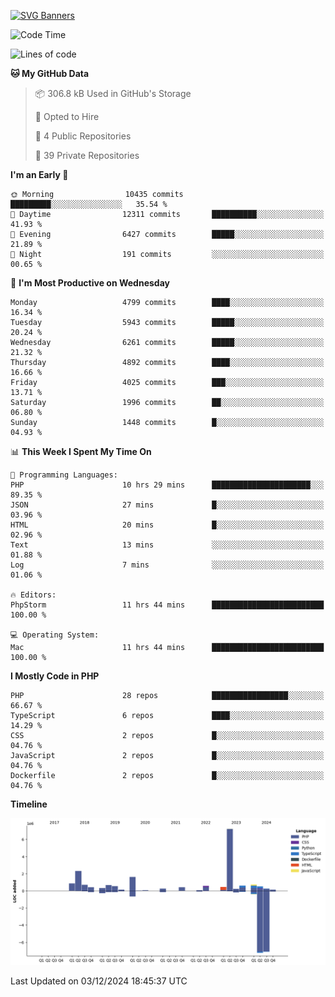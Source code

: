 [![SVG Banners](https://svg-banners.vercel.app/api?type=glitch&text1=Gere_Lajos%F0%9F%92%BB&width=800&height=400)](https://github.com/Akshay090/svg-banners)

<!--START_SECTION:waka-->
![Code Time](http://img.shields.io/badge/Code%20Time-1%2C971%20hrs%2053%20mins-blue)

![Lines of code](https://img.shields.io/badge/From%20Hello%20World%20I%27ve%20Written-19.0%20million%20lines%20of%20code-blue)

**🐱 My GitHub Data** 

> 📦 306.8 kB Used in GitHub's Storage 
 > 
> 💼 Opted to Hire
 > 
> 📜 4 Public Repositories 
 > 
> 🔑 39 Private Repositories 
 > 
**I'm an Early 🐤** 

```text
🌞 Morning                10435 commits       █████████░░░░░░░░░░░░░░░░   35.54 % 
🌆 Daytime                12311 commits       ██████████░░░░░░░░░░░░░░░   41.93 % 
🌃 Evening                6427 commits        █████░░░░░░░░░░░░░░░░░░░░   21.89 % 
🌙 Night                  191 commits         ░░░░░░░░░░░░░░░░░░░░░░░░░   00.65 % 
```
📅 **I'm Most Productive on Wednesday** 

```text
Monday                   4799 commits        ████░░░░░░░░░░░░░░░░░░░░░   16.34 % 
Tuesday                  5943 commits        █████░░░░░░░░░░░░░░░░░░░░   20.24 % 
Wednesday                6261 commits        █████░░░░░░░░░░░░░░░░░░░░   21.32 % 
Thursday                 4892 commits        ████░░░░░░░░░░░░░░░░░░░░░   16.66 % 
Friday                   4025 commits        ███░░░░░░░░░░░░░░░░░░░░░░   13.71 % 
Saturday                 1996 commits        ██░░░░░░░░░░░░░░░░░░░░░░░   06.80 % 
Sunday                   1448 commits        █░░░░░░░░░░░░░░░░░░░░░░░░   04.93 % 
```


📊 **This Week I Spent My Time On** 

```text
💬 Programming Languages: 
PHP                      10 hrs 29 mins      ██████████████████████░░░   89.35 % 
JSON                     27 mins             █░░░░░░░░░░░░░░░░░░░░░░░░   03.96 % 
HTML                     20 mins             █░░░░░░░░░░░░░░░░░░░░░░░░   02.96 % 
Text                     13 mins             ░░░░░░░░░░░░░░░░░░░░░░░░░   01.88 % 
Log                      7 mins              ░░░░░░░░░░░░░░░░░░░░░░░░░   01.06 % 

🔥 Editors: 
PhpStorm                 11 hrs 44 mins      █████████████████████████   100.00 % 

💻 Operating System: 
Mac                      11 hrs 44 mins      █████████████████████████   100.00 % 
```

**I Mostly Code in PHP** 

```text
PHP                      28 repos            █████████████████░░░░░░░░   66.67 % 
TypeScript               6 repos             ████░░░░░░░░░░░░░░░░░░░░░   14.29 % 
CSS                      2 repos             █░░░░░░░░░░░░░░░░░░░░░░░░   04.76 % 
JavaScript               2 repos             █░░░░░░░░░░░░░░░░░░░░░░░░   04.76 % 
Dockerfile               2 repos             █░░░░░░░░░░░░░░░░░░░░░░░░   04.76 % 
```



**Timeline**

![Lines of Code chart](https://raw.githubusercontent.com/gere-lajos/gere-lajos/main/assets/bar_graph.png)


 Last Updated on 03/12/2024 18:45:37 UTC
<!--END_SECTION:waka-->
